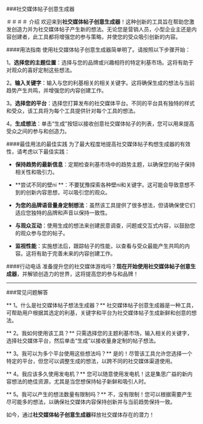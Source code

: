 ###社交媒体帖子创意生成器

＃＃＃＃ 介绍
欢迎来到**社交媒体帖子创意生成器**！这种创新的工具旨在帮助您激发创造力并为社交媒体帖子产生新的想法。无论您是营销人员，小型企业主还是内容创建者，此工具都将增强您的参与策略，并使您的受众吸引创新的内容。

####用法指南
使用社交媒体帖子创意生成器简单明了。请按照以下步骤开始：

1。**选择您的主题位置**：选择与您的品牌或兴趣相符的特定利基市场。这将有助于对观众的喜好定制这些想法。

2。**输入关键字**：输入与您的利基相关的相关关键字。这将确保生成的想法与当前趋势产生共鸣，并增强您的内容创建工作。

3。**选择您的平台**：选择您打算发布的社交媒体平台。不同的平台具有独特的样式和受众，该工具将为每个工具提供针对每个工具的想法。

4。**生成想法**：单击“生成”按钮以接收创意社交媒体帖子的列表，您可以用来提高受众之间的参与和创造力。

####最佳用法的最佳实践
为了最大程度地提高社交媒体帖子构想生成器的有效性，请考虑以下最佳实践：

-  **保持趋势的最新信息**：定期检查利基市场中的趋势主题，以确保您的帖子保持相关性和吸引力。

-  **尝试不同的壁ni **：不要犹豫探索各种壁ni和关键字。这可能会导致意想不到的创新内容思想，可以吸引您的观众。

-  **为您的品牌语音量身定制想法**：虽然该工具提供了很多想法，但请确保使它们适应您独特的品牌和声音以保持一致性。

-  **与观众互动**：使用生成的想法来创建民意调查，问题或交互式内容，以鼓励您的观众参与您的帖子。

-  **监视性能**：实施想法后，跟踪帖子的性能，以查看与受众最能产生共鸣的内容。这将有助于完善未来的内容创建工作。

####行动电话
准备提升您的社交媒体游戏吗？**现在开始使用社交媒体帖子创意生成器**，并解锁创造力的世界，这将提高您的参与和品牌！

---

###常见问题解答

** 1。什么是社交媒体帖子想法生成器？**
社交媒体帖子创意生成器是一种工具，可帮助用户根据其选定的利基，关键字和平台为社交媒体帖子生成新鲜和创意的想法。

** 2。我如何使用该工具？**
只需选择您的主题利基市场，输入相关的关键字，选择社交媒体平台，然后单击“生成”以接收量身定制的帖子想法。

** 3。我可以为多个平台使用这些想法吗？**
是的！尽管该工具允许您选择一个特定的平台，但您可以调整生成的想法，以跨不同的社交媒体渠道使用。

** 4。我应该多久使用发电机？**
您可以随意使用发电机！这是集思广益的新内容想法的绝佳资源，尤其是当您想保持帖子新鲜和吸引人时。

** 5。我可以产生的想法数量有限制吗？**
不，没有限制！您可以根据需要产生尽可能多的想法，以确保社交媒体内容保持创新并与当前趋势保持一致。

如今，通过**社交媒体帖子创意生成器**释放社交媒体存在的潜力！